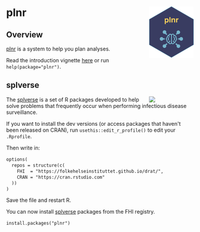 # plnr <a href="https://docs.sykdomspulsen.no/plnr"><img src="man/figures/logo.png" align="right" width="120" /></a>

## Overview 

[plnr](https://docs.sykdomspulsen.no/plnr) is a system to help you plan analyses.

Read the introduction vignette [here](http://docs.sykdomspulsen.no/plnr/articles/plnr.html) or run `help(package="plnr")`.

## splverse

<a href="https://docs.sykdomspulsen.no/packages"><img src="https://docs.sykdomspulsen.no/packages/splverse.png" align="right" width="120" /></a>

The [splverse](https://docs.sykdomspulsen.no/packages) is a set of R packages developed to help solve problems that frequently occur when performing infectious disease surveillance.

If you want to install the dev versions (or access packages that haven't been released on CRAN), run `usethis::edit_r_profile()` to edit your `.Rprofile`. 

Then write in:

```
options(
  repos = structure(c(
    FHI  = "https://folkehelseinstituttet.github.io/drat/",
    CRAN = "https://cran.rstudio.com"
  ))
)
```

Save the file and restart R.

You can now install [splverse](https://docs.sykdomspulsen.no/packages) packages from the FHI registry.

```
install.packages("plnr")
```

